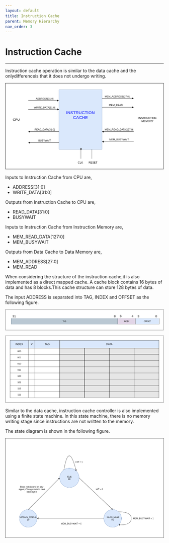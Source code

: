 ```yaml
---
layout: default
title: Instruction Cache
parent: Memory Hierarchy
nav_order: 3
---
```


# Instruction Cache

---

Instruction‌ ‌cache‌ ‌operation‌ ‌is‌ ‌similar‌ ‌to‌‌ the‌ ‌data‌ ‌cache‌ ‌and‌ ‌the‌ ‌only‌‌difference‌‌is‌‌ that‌ ‌it‌ ‌does‌ ‌not‌ ‌undergo‌ ‌writing.‌‌

![Instruction Cache](../images/memory_hierarchy/icache/icache.png)

Inputs‌ ‌to‌ ‌Instruction‌ ‌Cache‌ ‌from‌ ‌CPU‌ ‌are,‌ ‌

- ADDRESS[31:0]‌ ‌
- WRITE_DATA[31:0]‌ ‌

Outputs‌ ‌from‌ ‌Instruction‌ ‌Cache‌ ‌to‌ ‌CPU‌‌ are,‌ ‌

- READ_DATA[31:0]‌ ‌
- BUSYWAIT‌

Inputs‌ ‌to‌ ‌Instruction‌ ‌Cache‌ ‌from‌ ‌Instruction‌ ‌Memory‌ ‌are,‌ ‌

- MEM_READ_DATA[127:0]‌ ‌
- MEM_BUSYWAIT‌ ‌

Outputs‌ ‌from‌ ‌Data‌ ‌Cache‌ ‌to‌ ‌Data‌ ‌Memory‌ ‌are,‌ ‌

- MEM_ADDRESS[27:0]‌ ‌
- MEM_READ‌

When‌‌ considering‌‌ the‌‌ structure‌‌ of‌‌ the‌‌ instruction‌‌ cache,‌it‌‌ is‌‌ also‌‌ implemented‌‌ as‌‌ a‌‌ direct‌‌ mapped‌‌ cache. ‌‌A‌‌ cache‌‌ block‌‌ contains‌‌ 16‌‌ bytes‌‌ of‌‌ data‌‌ and‌‌ has‌‌ 8‌‌ blocks.‌This‌‌ cache‌‌ structure‌‌ can‌‌ store‌‌ 128‌‌ bytes‌ ‌of‌ ‌data.‌

The‌ ‌input‌ ‌ADDRESS‌ ‌is‌ ‌separated‌ ‌into‌ ‌TAG,‌ ‌INDEX‌ ‌and‌ OFFSET‌ ‌as‌ ‌the‌ ‌following‌ ‌figure.

![Address seperation](../images/memory_hierarchy/icache/icache_address.png)

![Cache Layout](../images/memory_hierarchy/icache/icache_layout.png)

Similar‌ ‌to‌ ‌the‌ ‌data‌ ‌cache,‌ ‌instruction‌ ‌cache‌ ‌controller‌ ‌is‌ also‌ ‌implemented‌ ‌using‌ ‌a‌ ‌finite‌ ‌state‌‌ machine.‌‌ In‌‌ this‌‌ state‌‌ machine,‌ there‌‌ is‌‌ no‌‌ memory‌‌ writing‌‌ stage‌‌ since‌‌ instructions‌‌ are‌‌ not‌‌ written‌‌ to‌ ‌the‌ ‌memory.

The‌ ‌state‌ ‌diagram‌ ‌is‌ ‌shown‌ ‌in‌ ‌the‌ ‌following‌ ‌figure.‌

![FSM](../images/memory_hierarchy/icache/icache_FSM.png)
